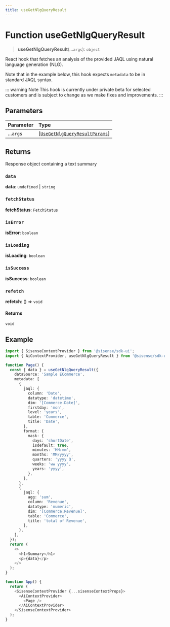 ```yaml
---
title: useGetNlgQueryResult
---
```


# Function useGetNlgQueryResult <Badge type="beta" text="Beta" />

> **useGetNlgQueryResult**(...`args`): `object`

React hook that fetches an analysis of the provided JAQL using natural language generation (NLG).

Note that in the example below, this hook expects `metadata` to be in standard JAQL syntax.

::: warning Note
This hook is currently under private beta for selected customers and is subject to change as we make fixes and improvements.
:::

## Parameters

| Parameter | Type |
| :------ | :------ |
| ...`args` | [[`UseGetNlgQueryResultParams`](../interfaces/interface.UseGetNlgQueryResultParams.md)] |

## Returns

Response object containing a text summary

### `data`

**data**: `undefined` \| `string`

### `fetchStatus`

**fetchStatus**: `FetchStatus`

### `isError`

**isError**: `boolean`

### `isLoading`

**isLoading**: `boolean`

### `isSuccess`

**isSuccess**: `boolean`

### `refetch`

**refetch**: () => `void`

#### Returns

`void`

## Example

```ts
import { SisenseContextProvider } from '@sisense/sdk-ui';
import { AiContextProvider, useGetNlgQueryResult } from '@sisense/sdk-ui/ai';

function Page() {
  const { data } = useGetNlgQueryResult({
    dataSource: 'Sample ECommerce',
    metadata: [
      {
        jaql: {
          column: 'Date',
          datatype: 'datetime',
          dim: '[Commerce.Date]',
          firstday: 'mon',
          level: 'years',
          table: 'Commerce',
          title: 'Date',
        },
        format: {
          mask: {
            days: 'shortDate',
            isdefault: true,
            minutes: 'HH:mm',
            months: 'MM/yyyy',
            quarters: 'yyyy Q',
            weeks: 'ww yyyy',
            years: 'yyyy',
          },
        },
      },
      {
        jaql: {
          agg: 'sum',
          column: 'Revenue',
          datatype: 'numeric',
          dim: '[Commerce.Revenue]',
          table: 'Commerce',
          title: 'total of Revenue',
        },
      },
    ],
  });
  return (
    <>
      <h1>Summary</h1>
      <p>{data}</p>
    </>
  );
}

function App() {
  return (
    <SisenseContextProvider {...sisenseContextProps}>
      <AiContextProvider>
        <Page />
      </AiContextProvider>
    </SisenseContextProvider>
  );
}
```

